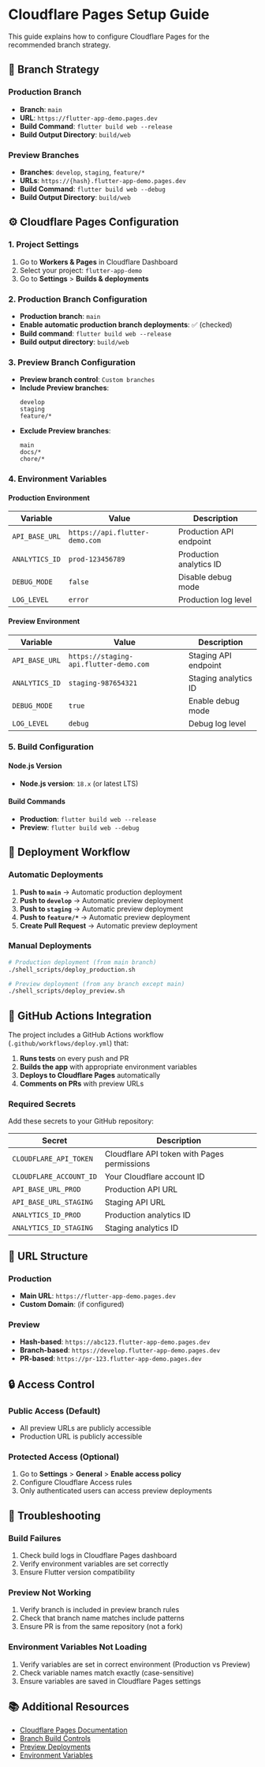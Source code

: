 # Cloudflare Pages Setup Guide

This guide explains how to configure Cloudflare Pages for the recommended branch strategy.

## 🌿 Branch Strategy

### Production Branch
- **Branch**: `main`
- **URL**: `https://flutter-app-demo.pages.dev`
- **Build Command**: `flutter build web --release`
- **Build Output Directory**: `build/web`

### Preview Branches
- **Branches**: `develop`, `staging`, `feature/*`
- **URLs**: `https://{hash}.flutter-app-demo.pages.dev`
- **Build Command**: `flutter build web --debug`
- **Build Output Directory**: `build/web`

## ⚙️ Cloudflare Pages Configuration

### 1. Project Settings

1. Go to **Workers & Pages** in Cloudflare Dashboard
2. Select your project: `flutter-app-demo`
3. Go to **Settings** > **Builds & deployments**

### 2. Production Branch Configuration

- **Production branch**: `main`
- **Enable automatic production branch deployments**: ✅ (checked)
- **Build command**: `flutter build web --release`
- **Build output directory**: `build/web`

### 3. Preview Branch Configuration

- **Preview branch control**: `Custom branches`
- **Include Preview branches**: 
  ```
  develop
  staging
  feature/*
  ```
- **Exclude Preview branches**: 
  ```
  main
  docs/*
  chore/*
  ```

### 4. Environment Variables

#### Production Environment
| Variable | Value | Description |
|----------|-------|-------------|
| `API_BASE_URL` | `https://api.flutter-demo.com` | Production API endpoint |
| `ANALYTICS_ID` | `prod-123456789` | Production analytics ID |
| `DEBUG_MODE` | `false` | Disable debug mode |
| `LOG_LEVEL` | `error` | Production log level |

#### Preview Environment
| Variable | Value | Description |
|----------|-------|-------------|
| `API_BASE_URL` | `https://staging-api.flutter-demo.com` | Staging API endpoint |
| `ANALYTICS_ID` | `staging-987654321` | Staging analytics ID |
| `DEBUG_MODE` | `true` | Enable debug mode |
| `LOG_LEVEL` | `debug` | Debug log level |

### 5. Build Configuration

#### Node.js Version
- **Node.js version**: `18.x` (or latest LTS)

#### Build Commands
- **Production**: `flutter build web --release`
- **Preview**: `flutter build web --debug`

## 🚀 Deployment Workflow

### Automatic Deployments

1. **Push to `main`** → Automatic production deployment
2. **Push to `develop`** → Automatic preview deployment
3. **Push to `staging`** → Automatic preview deployment
4. **Push to `feature/*`** → Automatic preview deployment
5. **Create Pull Request** → Automatic preview deployment

### Manual Deployments

```bash
# Production deployment (from main branch)
./shell_scripts/deploy_production.sh

# Preview deployment (from any branch except main)
./shell_scripts/deploy_preview.sh
```

## 🔧 GitHub Actions Integration

The project includes a GitHub Actions workflow (`.github/workflows/deploy.yml`) that:

1. **Runs tests** on every push and PR
2. **Builds the app** with appropriate environment variables
3. **Deploys to Cloudflare Pages** automatically
4. **Comments on PRs** with preview URLs

### Required Secrets

Add these secrets to your GitHub repository:

| Secret | Description |
|--------|-------------|
| `CLOUDFLARE_API_TOKEN` | Cloudflare API token with Pages permissions |
| `CLOUDFLARE_ACCOUNT_ID` | Your Cloudflare account ID |
| `API_BASE_URL_PROD` | Production API URL |
| `API_BASE_URL_STAGING` | Staging API URL |
| `ANALYTICS_ID_PROD` | Production analytics ID |
| `ANALYTICS_ID_STAGING` | Staging analytics ID |

## 📱 URL Structure

### Production
- **Main URL**: `https://flutter-app-demo.pages.dev`
- **Custom Domain**: (if configured)

### Preview
- **Hash-based**: `https://abc123.flutter-app-demo.pages.dev`
- **Branch-based**: `https://develop.flutter-app-demo.pages.dev`
- **PR-based**: `https://pr-123.flutter-app-demo.pages.dev`

## 🔒 Access Control

### Public Access (Default)
- All preview URLs are publicly accessible
- Production URL is publicly accessible

### Protected Access (Optional)
1. Go to **Settings** > **General** > **Enable access policy**
2. Configure Cloudflare Access rules
3. Only authenticated users can access preview deployments

## 🐛 Troubleshooting

### Build Failures
1. Check build logs in Cloudflare Pages dashboard
2. Verify environment variables are set correctly
3. Ensure Flutter version compatibility

### Preview Not Working
1. Verify branch is included in preview branch rules
2. Check that branch name matches include patterns
3. Ensure PR is from the same repository (not a fork)

### Environment Variables Not Loading
1. Verify variables are set in correct environment (Production vs Preview)
2. Check variable names match exactly (case-sensitive)
3. Ensure variables are saved in Cloudflare Pages settings

## 📚 Additional Resources

- [Cloudflare Pages Documentation](https://developers.cloudflare.com/pages/)
- [Branch Build Controls](https://developers.cloudflare.com/pages/configuration/branch-build-controls/)
- [Preview Deployments](https://developers.cloudflare.com/pages/configuration/preview-deployments/)
- [Environment Variables](https://developers.cloudflare.com/pages/configuration/build-configuration/)
